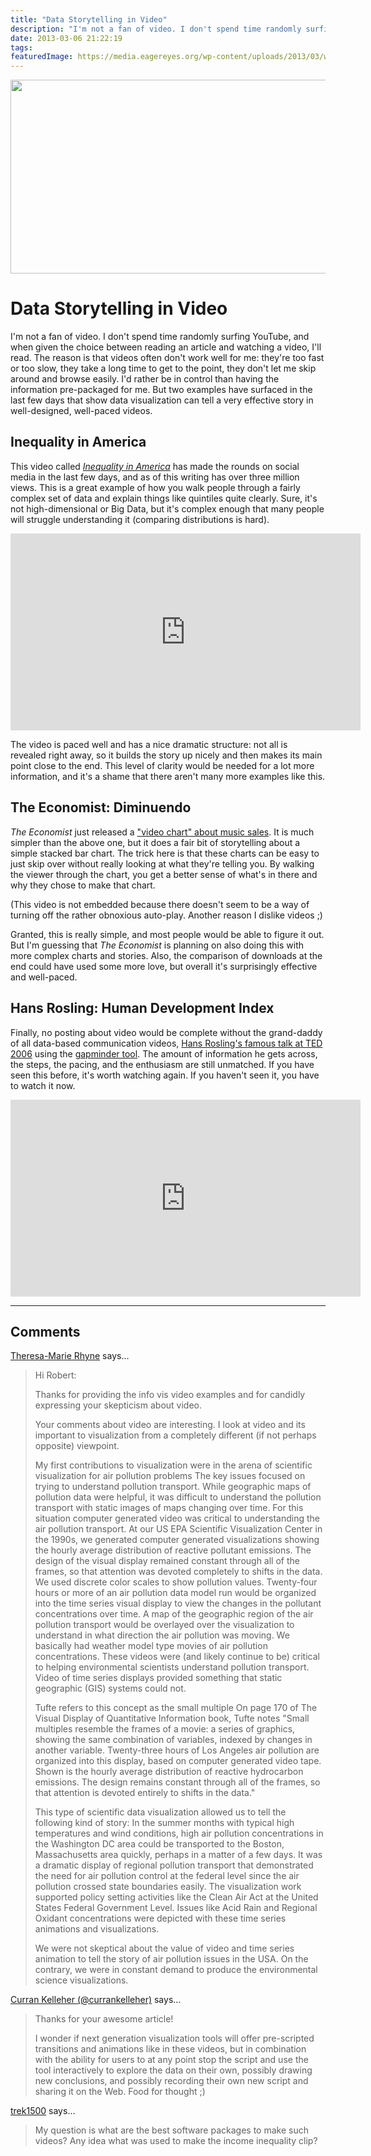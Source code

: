 ```yaml
---
title: "Data Storytelling in Video"
description: "I'm not a fan of video. I don't spend time randomly surfing YouTube, and when given the choice between reading an article and watching a video, I'll read. The reason is that videos often don't work well for me: they're too fast or too slow, they take a long time to get to the point, they don't let me skip around and browse easily. I'd rather be in control than having the information pre-packaged for me. But two examples have surfaced in the last few days that show data visualization can tell a very effective story in well-designed, well-paced videos."
date: 2013-03-06 21:22:19
tags: 
featuredImage: https://media.eagereyes.org/wp-content/uploads/2013/03/wealth-inequality.png
---
```


<p align="center"><img src="https://media.eagereyes.org/wp-content/uploads/2013/03/wealth-inequality.png" alt="" width="600" height="310" /></p>

# Data Storytelling in Video

I'm not a fan of video. I don't spend time randomly surfing YouTube, and when given the choice between reading an article and watching a video, I'll read. The reason is that videos often don't work well for me: they're too fast or too slow, they take a long time to get to the point, they don't let me skip around and browse easily. I'd rather be in control than having the information pre-packaged for me. But two examples have surfaced in the last few days that show data visualization can tell a very effective story in well-designed, well-paced videos.

## Inequality in America

This video called <em><a href="https://www.youtube.com/watch?v=QPKKQnijnsM">Inequality in America</a></em> has made the rounds on social media in the last few days, and as of this writing has over three million views. This is a great example of how you walk people through a fairly complex set of data and explain things like quintiles quite clearly. Sure, it's not high-dimensional or Big Data, but it's complex enough that many people will struggle understanding it (comparing distributions is hard).

<iframe width="560" height="315" src="https://www.youtube.com/embed/QPKKQnijnsM?si=KGqfMNAWoLxv6eN7" title="YouTube video player" frameborder="0" allow="accelerometer; autoplay; clipboard-write; encrypted-media; gyroscope; picture-in-picture; web-share" allowfullscreen></iframe>
<p></p>

The video is paced well and has a nice dramatic structure: not all is revealed right away, so it builds the story up nicely and then makes its main point close to the end. This level of clarity would be needed for a lot more information, and it's a shame that there aren't many more examples like this.

## The Economist: Diminuendo

<em>The Economist</em> just released a <a href="http://www.economist.com/blogs/graphicdetail/2013/03/daily-chart-1">"video chart" about music sales</a>. It is much simpler than the above one, but it does a fair bit of storytelling about a simple stacked bar chart. The trick here is that these charts can be easy to just skip over without really looking at what they're telling you. By walking the viewer through the chart, you get a better sense of what's in there and why they chose to make that chart.

(This video is not embedded because there doesn't seem to be a way of turning off the rather obnoxious auto-play. Another reason I dislike videos ;)

Granted, this is really simple, and most people would be able to figure it out. But I'm guessing that <em>The Economist</em> is planning on also doing this with more complex charts and stories. Also, the comparison of downloads at the end could have used some more love, but overall it's surprisingly effective and well-paced.

## Hans Rosling: Human Development Index

Finally, no posting about video would be complete without the grand-daddy of all data-based communication videos, <a href="https://www.youtube.com/watch?v=hVimVzgtD6w">Hans Rosling's famous talk at TED 2006</a> using the <a href="http://gapminder.org/">gapminder tool</a>. The amount of information he gets across, the steps, the pacing, and the enthusiasm are still unmatched. If you have seen this before, it's worth watching again. If you haven't seen it, you have to watch it now.

<iframe width="560" height="315" src="https://www.youtube.com/embed/hVimVzgtD6w?si=1pB-2RuuWwuxpB53" title="YouTube video player" frameborder="0" allow="accelerometer; autoplay; clipboard-write; encrypted-media; gyroscope; picture-in-picture; web-share" allowfullscreen></iframe>
<p></p>

<PostedBy />


<aside class="comments">

---
## Comments

<a href="http://theresamarierhyne.com/Theresa-Marie_Rhynes_Viewpoint/Blog/Blog.html" rel="nofollow noopener" target="_blank">Theresa-Marie Rhyne</a> says…
>	Hi Robert:
>	
>	Thanks for providing the info vis video examples and for candidly expressing your skepticism about video.
>	
>	Your comments about video are interesting. I look at video and its important to visualization from a completely different (if not perhaps opposite) viewpoint.  
>	
>	My first contributions to visualization were in the arena of scientific visualization for air pollution problems The key issues focused on trying to understand pollution transport.  While geographic maps of pollution data were helpful, it was difficult to understand the pollution transport with static images of maps changing over time. For this situation computer generated video was critical to understanding the air pollution transport. At our US EPA Scientific Visualization Center in the 1990s, we generated computer generated visualizations showing the hourly average distribution of reactive pollutant emissions.  The design of the visual display remained constant through all of the frames, so that attention was devoted completely to shifts in the data.  We used discrete color scales to show pollution values. Twenty-four hours  or more of an air pollution data model run would be organized into the time series visual display to view the changes in the pollutant concentrations over time.  A map of the geographic region of the air pollution transport would be overlayed over the visualization to understand in what direction the air pollution was moving.  We basically had weather model type movies of air pollution concentrations.  These videos were (and likely continue to be) critical to helping environmental scientists understand pollution transport.  Video of time series displays provided something that static geographic (GIS) systems could not. 
>	
>	
>	Tufte refers to this concept as the small multiple  On page 170 of The Visual Display of Quantitative Information book, Tufte notes "Small multiples resemble the frames of a movie: a series of graphics, showing the same combination of variables, indexed by changes in another variable. Twenty-three hours of Los Angeles air pollution are organized into this display, based on computer generated video tape.  Shown is the hourly average distribution of reactive hydrocarbon emissions. The design remains constant through all of the frames, so that attention is devoted entirely to shifts in the data." 
>	
>	This type of scientific data visualization allowed us to tell the following kind of story: In the summer months with typical high temperatures and wind conditions, high air pollution concentrations in the Washington DC area could be transported to the Boston, Massachusetts area quickly, perhaps in a matter of a few days. It was a dramatic display of regional pollution transport that demonstrated the need for air pollution control at the federal level since the air pollution crossed state boundaries easily. The visualization work supported policy setting activities like the Clean Air Act at the United States Federal Government Level. Issues like Acid Rain and Regional Oxidant concentrations were depicted with these time series animations and visualizations. 
>	
>	We were not skeptical about the value of video and time series animation to tell the story of air pollution issues in the USA.  On the contrary, we were in constant demand to produce the environmental science visualizations.

<a href="http://twitter.com/currankelleher" rel="nofollow noopener" target="_blank">Curran Kelleher (@currankelleher)</a> says…
>	Thanks for your awesome article!
>	
>	I wonder if next generation visualization tools will offer pre-scripted transitions and animations like in these videos, but in combination with the ability for users to at any point stop the script and use the tool interactively to explore the data on their own, possibly drawing new conclusions, and possibly recording their own new script and sharing it on the Web. Food for thought ;)

<a href="http://gravatar.com/trek1500" rel="nofollow noopener" target="_blank">trek1500</a> says…
>	My question is what are the best software packages to make such videos? Any idea what was used to make the income inequality clip?

</aside>


